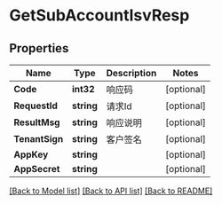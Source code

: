 # GetSubAccountIsvResp

## Properties

Name | Type | Description | Notes
------------ | ------------- | ------------- | -------------
**Code** | **int32** | 响应码 | [optional] 
**RequestId** | **string** | 请求Id | [optional] 
**ResultMsg** | **string** | 响应说明 | [optional] 
**TenantSign** | **string** | 客户签名 | [optional] 
**AppKey** | **string** |  | [optional] 
**AppSecret** | **string** |  | [optional] 

[[Back to Model list]](../README.md#documentation-for-models) [[Back to API list]](../README.md#documentation-for-api-endpoints) [[Back to README]](../README.md)


